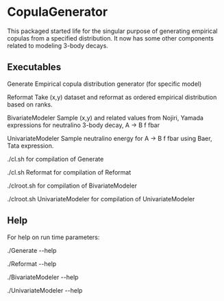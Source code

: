 # CopulaGenerator
This packaged started life for the singular purpose of generating empirical 
copulas from a specified distribution. It now has some other components related 
to modeling 3-body decays.

## Executables
Generate           Empirical copula distribution generator (for specific model)

Reformat           Take (x,y) dataset and reformat as ordered empirical distribution based on ranks.

BivariateModeler   Sample (x,y) and related values from Nojiri, Yamada expressions for neutralino 3-body decay, A -> B f fbar 

UnivariateModeler  Sample neutralino energy for A -> B f fbar using Baer, Tata expression.

./cl.sh for compilation of Generate

./cl.sh Reformat for compilation of Reformat

./clroot.sh for compilation of BivariateModeler

./clroot.sh UnivariateModeler for compilation of UnivariateModeler


## Help
For help on run time parameters:

./Generate --help

./Reformat --help

./BivariateModeler --help

./UnivariateModeler --help
